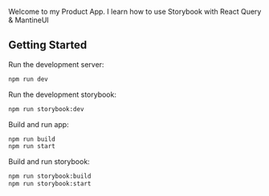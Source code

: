 Welcome to my Product App. I learn how to use Storybook with React Query & MantineUI

## Getting Started

Run the development server:

```bash
npm run dev
```

Run the development storybook:

```bash
npm run storybook:dev
```

Build and run app:

```bash
npm run build
npm run start
```

Build and run storybook:

```bash
npm run storybook:build
npm run storybook:start
```
